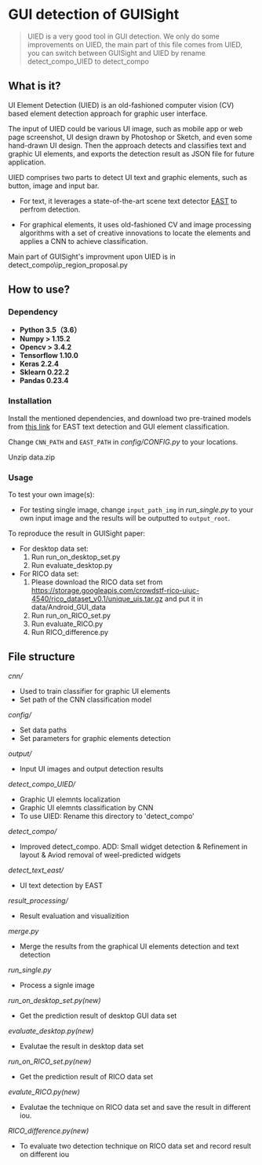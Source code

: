 # GUI detection of GUISight

>UIED is a very good tool in GUI detection. We only do some improvements on UIED, the main part of this file comes from UIED, you can switch between GUISight and UIED by rename detect_compo_UIED to detect_compo

## What is it?

UI Element Detection (UIED) is an old-fashioned computer vision (CV) based element detection approach for graphic user interface. 

The input of UIED could be various UI image, such as mobile app or web page screenshot, UI design drawn by Photoshop or Sketch, and even some hand-drawn UI design. Then the approach detects and classifies text and graphic UI elements, and exports the detection result as JSON file for future application. 

UIED comprises two parts to detect UI text and graphic elements, such as button, image and input bar. 
* For text, it leverages a state-of-the-art scene text detector [EAST](https://github.com/argman/EAST) to perfrom detection. 

* For graphical elements, it uses old-fashioned CV and image processing algorithms with a set of creative innovations to locate the elements and applies a CNN to achieve classification. 

Main part of GUISight's improvment upon UIED is in detect_compo\ip_region_proposal.py
   
## How to use?

### Dependency
* **Python 3.5（3.6）**
* **Numpy > 1.15.2**
* **Opencv > 3.4.2**
* **Tensorflow 1.10.0**
* **Keras 2.2.4**
* **Sklearn 0.22.2**
* **Pandas 0.23.4**

### Installation
Install the mentioned dependencies, and download two pre-trained models from [this link](https://drive.google.com/drive/folders/1MK0Om7Lx0wRXGDfNcyj21B0FL1T461v5?usp=sharing) for EAST text detection and GUI element classification.

Change ``CNN_PATH`` and ``EAST_PATH`` in *config/CONFIG.py* to your locations.

Unzip data.zip

### Usage
To test your own image(s):
* For testing single image, change ``input_path_img`` in *run_single.py* to your own input image and the results will be outputted to ``output_root``.

To reproduce the result in GUISight paper:
* For desktop data set:
    1. Run run_on_desktop_set.py 
    2. Run evaluate_desktop.py
* For RICO data set:
    1. Please download the RICO data set from  https://storage.googleapis.com/crowdstf-rico-uiuc-4540/rico_dataset_v0.1/unique_uis.tar.gz and put it in data/Android_GUI_data
    2. Run run_on_RICO_set.py 
    3. Run evaluate_RICO.py
    4. Run RICO_difference.py
   
## File structure
*cnn/*
* Used to train classifier for graphic UI elements
* Set path of the CNN classification model

*config/*
* Set data paths 
* Set parameters for graphic elements detection

*output/*
* Input UI images and output detection results

*detect_compo_UIED/*
* Graphic UI elemnts localization
* Graphic UI elemnts classification by CNN
* To use UIED: Rename this directory to 'detect_compo'

*detect_compo/*
* Improved detect_compo. ADD: Small widget detection & Refinement in layout & Aviod removal of weel-predicted widgets

*detect_text_east/*
* UI text detection by EAST

*result_processing/*
* Result evaluation and visualizition

*merge.py*
* Merge the results from the graphical UI elements detection and text detection 

*run_single.py*
* Process a signle image

*run_on_desktop_set.py(new)*
* Get the prediction result of desktop GUI data set 

*evaluate_desktop.py(new)*
* Evalutae the result in desktop data set

*run_on_RICO_set.py(new)*
* Get the prediction result of RICO data set 

*evalute_RICO.py(new)*
* Evalutae the technique on RICO data set and save the result in different iou.

*RICO_difference.py(new)*
* To evaluate two detection technique on RICO data set and record result on different iou
